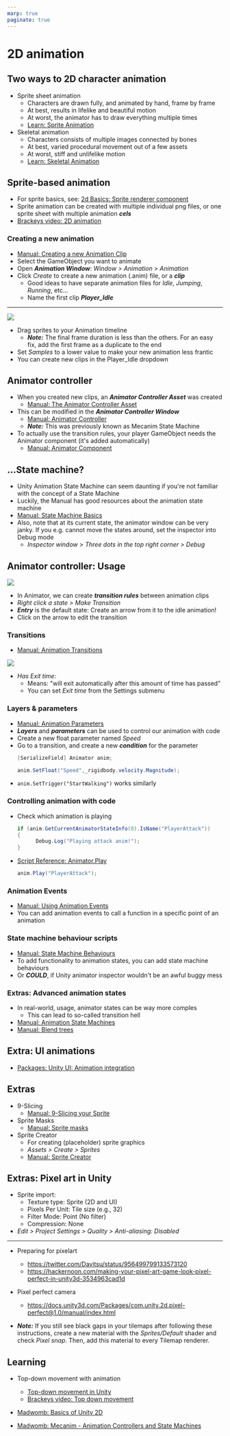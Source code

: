 ```yaml
---
marp: true
paginate: true
---
```

<!-- headingDivider: 3 -->
<!-- class: default -->

# 2D animation


## Two ways to 2D character animation

* Sprite sheet animation
  * Characters are drawn fully, and animated by hand, frame by frame
  * At best, results in lifelike and beautiful motion
  * At worst, the animator has to draw everything multiple times
  * [Learn: Sprite Animation](https://learn.unity.com/tutorial/introduction-to-sprite-animations)
* Skeletal animation
  * Characters consists of multiple images connected by bones
  * At best, varied procedural movement out of a few assets
  * At worst, stiff and unlifelike motion
  * [Learn: Skeletal Animation](https://unity.com/features/2danimation)


## Sprite-based animation

* For sprite basics, see: [2d Basics: Sprite renderer component](2d-basics.md#sprite-renderer-component)
* Sprite animation can be created with multiple individual png files, or one sprite sheet with multiple animation ***cels***
* [Brackeys video: 2D animation](https://www.youtube.com/watch?v=hkaysu1Z-N8)
### Creating a new animation

* [Manual: Creating a new Animation Clip](https://docs.unity3d.com/Manual/animeditor-CreatingANewAnimationClip.html)
* Select the GameObject you want to animate
* Open ***Animation Window***: *Window > Animation > Animation*
* Click *Create* to create a new animation (.anim) file, or a ***clip***
  * Good ideas to have separate animation files for *Idle*, *Jumping*, *Running*, etc...
  * Name the first clip ***Player_Idle***


---

![](imgs/animation-window.png)
* Drag sprites to your Animation timeline
  * ***Note:*** The final frame duration is less than the others. For an easy fix, add the first frame as a duplicate to the end
* Set *Samples* to a lower value to make your new animation less frantic
* You can create new clips in the Player_Idle dropdown
## Animator controller

* When you created new clips, an ***Animator Controller Asset*** was created
  * [Manual: The Animator Controller Asset](https://docs.unity3d.com/Manual/Animator.html)
* This can be modified in the ***Animator Controller Window***
  * [Manual: Animator Controller](https://docs.unity3d.com/Manual/class-AnimatorController.html)
  * ***Note:*** This was previously known as Mecanim State Machine
* To actually use the transition rules, your player GameObject needs the Animator component (it's added automatically)
  * [Manual: Animator Component](https://docs.unity3d.com/Manual/class-Animator.html)

## ...State machine? 

* Unity Animation State Machine can seem daunting if you're not familiar with the concept of a State Machine
* Luckily, the Manual has good resources about the animation state machine 
* [Manual: State Machine Basics](https://docs.unity3d.com/Manual/StateMachineBasics.html)
* Also, note that at its current state, the animator window can be very janky. If you e.g. cannot move the states around, set the inspector into Debug mode
  * *Inspector window > Three dots in the top right corner > Debug*

## Animator controller: Usage

![](imgs/animator-states.png
)
* In Animator, we can create ***transition rules*** between animation clips
* *Right click a state > Make Transition*
* ***Entry*** is the default state: Create an arrow from it to the idle animation!
* Click on the arrow to edit the transition

### Transitions

* [Manual: Animation Transitions](https://docs.unity3d.com/530/Documentation/Manual/class-Transition.html)

![](imgs/animator-transition-inspector.png)

* *Has Exit time*:
  * Means: "will exit automatically after this amount of time has passed"
  * You can set *Exit time* from the Settings submenu

### Layers & parameters

* [Manual: Animation Parameters](https://docs.unity3d.com/Manual/AnimationParameters.html)
* ***Layers*** and ***parameters*** can be used to control our animation with code
* Create a new float parameter named *Speed*
* Go to a transition, and create a new ***condition*** for the parameter 
  ```c#
  [SerializeField] Animator anim;

  anim.SetFloat("Speed",_rigidbody.velocity.Magnitude);
  ```
* `anim.SetTrigger("StartWalking")` works similarly

### Controlling animation with code

* Check which animation is playing
  ```c#
  if (anim.GetCurrentAnimatorStateInfo(0).IsName("PlayerAttack"))
  {
        Debug.Log("Playing attack anim!");
  }
  ```
* [Script Reference: Animator.Play](https://docs.unity3d.com/ScriptReference/Animator.Play.html)
  ```c#
  anim.Play("PlayerAttack");
  ```

### Animation Events

* [Manual: Using Animation Events](https://docs.unity3d.com/Manual/script-AnimationWindowEvent.html)
* You can add animation events to call a function in a specific point of an animation

### State machine behaviour scripts

* [Manual: State Machine Behaviours](https://docs.unity3d.com/Manual/StateMachineBehaviours.html)
* To add functionality to animation states, you can add state machine behaviours
* Or ***COULD***, if Unity animator inspector wouldn't be an awful buggy mess


### Extras: Advanced animation states
<!-- _backgroundColor: pink -->

* In real-world, usage, animator states can be way more comples
  * This can lead to so-called transition hell
* [Manual: Animation State Machines](https://docs.unity3d.com/Manual/AnimationStateMachines.html)
* [Manual: Blend trees](https://docs.unity3d.com/Manual/class-BlendTree.html)

## Extra: UI animations
<!-- _backgroundColor: pink -->

* [Packages: Unity UI: Animation integration](https://docs.unity3d.com/Packages/com.unity.ugui@1.0/manual/UIAnimationIntegration.html)

## Extras
<!-- _backgroundColor: pink -->

* 9-Slicing
  * [Manual: 9-Slicing your Sprite](https://docs.unity3d.com/Manual/9SliceSprites.html)
* Sprite Masks
  * [Manual: Sprite masks](https://docs.unity3d.com/Manual/class-SpriteMask.html)
* Sprite Creator
  * For creating (placeholder) sprite graphics
  * *Assets > Create > Sprites*
  * [Manual: Sprite Creator](https://docs.unity3d.com/Manual/SpriteCreator.html)

## Extras: Pixel art in Unity
<!-- _backgroundColor: pink -->

* Sprite import:
  * Texture type: Sprite (2D and UI)
  * Pixels Per Unit: Tile size (e.g., 32)
  * Filter Mode: Point (No filter)
  * Compression: None
* *Edit > Project Settings > Quality > Anti-aliasing: Disabled*

---
<!-- _backgroundColor: pink -->

* Preparing for pixelart
  * https://twitter.com/Davitsu/status/956499799133573120
  * https://hackernoon.com/making-your-pixel-art-game-look-pixel-perfect-in-unity3d-3534963cad1d
* Pixel perfect camera
  * https://docs.unity3d.com/Packages/com.unity.2d.pixel-perfect@1.0/manual/index.html

* ***Note:*** If you still see black gaps in your tilemaps after following these instructions, create a new material with the *Sprites/Default* shader and check *Pixel snap*. Then, add this material to every Tilemap renderer.

## Learning 

* Top-down movement with animation
  * [Top-down movement in Unity](https://pavcreations.com/top-down-movement-and-attack-game-mechanics-in-unity/)
  * [Brackeys video: Top down movement](https://www.youtube.com/watch?v=whzomFgjT50)

* [Madwomb: Basics of Unity 2D](http://madwomb.com/tutorials/GameDesign_Unity2Dintro.html)
* [Madwomb: Mecanim - Animation Controllers and State Machines](http://madwomb.com/tutorials/GameDesign_UnityMecanim.html)